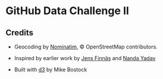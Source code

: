 GitHub Data Challenge II
========================




Credits
-------

* Geocoding by [Nominatim](http://wiki.openstreetmap.org/wiki/Nominatim),
  &copy; OpenStreetMap contributors.

* Inspired by earlier work by [Jens Finnäs](http://jensfinnas.com/dataist/ows/)
  and [Nanda Yadav](http://visual.ly/visualizing-nfl-draft-history)

* Built with [d3](d3js.org) by Mike Bostock
